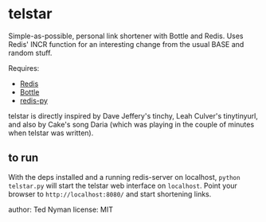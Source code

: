 telstar
========

Simple-as-possible, personal link shortener with Bottle and Redis. Uses Redis' INCR function for an interesting change from the usual BASE and random stuff. 

Requires: 
 
* [Redis](http://github.com/antirez/redis "Redis")
* [Bottle](http://github.com/defnull/bottle "Bottle")
* [redis-py](http://github.com/andymccurdy/redis-py "redis-py")

telstar is directly inspired by Dave Jeffery's tinchy, Leah Culver's tinytinyurl, and also by Cake's song Daria (which was playing in the couple of minutes when telstar was written).

to run
---------

With the deps installed and a running redis-server on localhost, `python telstar.py` will start the telstar web interface on `localhost`. Point your browser
to `http://localhost:8080/` and start shortening links.

author: Ted Nyman
license: MIT


